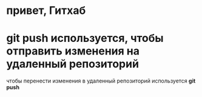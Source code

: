 # привет, Гитхаб
**git push** используется, чтобы отправить изменения на удаленный репозиторий
=======
чтобы перенести изменения в удаленный репозиторий используется **git push**


